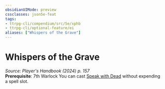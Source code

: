 ```yaml
---
obsidianUIMode: preview
cssclasses: json5e-feat
tags:
- ttrpg-cli/compendium/src/5e/xphb
- ttrpg-cli/optional-feature/ei
aliases: ["Whispers of the Grave"]
---
```

# Whispers of the Grave
*Source: Player's Handbook (2024) p. 157*  
**Prerequisite**: 7th Warlock
You can cast [Speak with Dead](2-Mechanics/CLI/spells/speak-with-dead-xphb.md) without expending a spell slot.